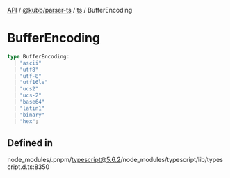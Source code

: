 [API](../../../../../packages.md) / [@kubb/parser-ts](../../../index.md) / [ts](../index.md) / BufferEncoding

# BufferEncoding

```ts
type BufferEncoding: 
  | "ascii"
  | "utf8"
  | "utf-8"
  | "utf16le"
  | "ucs2"
  | "ucs-2"
  | "base64"
  | "latin1"
  | "binary"
  | "hex";
```

## Defined in

node\_modules/.pnpm/typescript@5.6.2/node\_modules/typescript/lib/typescript.d.ts:8350

